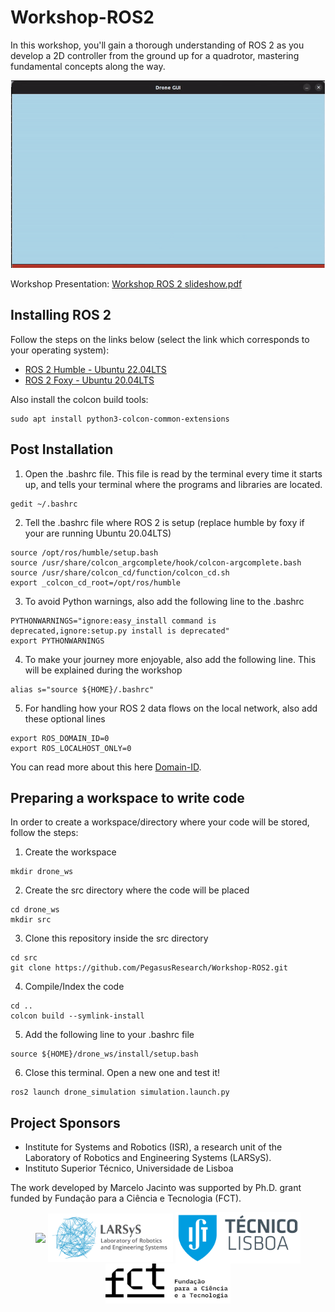 # Workshop-ROS2
In this workshop, you'll gain a thorough understanding of ROS 2 as you develop a 2D controller from the ground up for a quadrotor, mastering fundamental concepts along the way.
<p align = "center">
<a target="_blank"><img src="docs/readme_animation.gif" alt="Workshop Animation GIF" height="300"/></a
</p>

Workshop Presentation: [Workshop ROS 2 slideshow.pdf](<./Workshop ROS 2 slideshow.pdf>)

## Installing ROS 2

Follow the steps on the links below (select the link which corresponds to your operating system):
- [ROS 2 Humble - Ubuntu 22.04LTS](https://docs.ros.org/en/humble/Installation/Ubuntu-Install-Debians.html)
- [ROS 2 Foxy - Ubuntu 20.04LTS](https://docs.ros.org/en/foxy/Installation/Ubuntu-Install-Debians.html)

Also install the colcon build tools:
```
sudo apt install python3-colcon-common-extensions
```

## Post Installation

1) Open the .bashrc file. This file is read by the terminal every time it starts up, and tells your terminal where the programs and libraries are located.
```
gedit ~/.bashrc
```

2) Tell the .bashrc file where ROS 2 is setup (replace humble by foxy if your are running Ubuntu 20.04LTS)
```
source /opt/ros/humble/setup.bash
source /usr/share/colcon_argcomplete/hook/colcon-argcomplete.bash
source /usr/share/colcon_cd/function/colcon_cd.sh
export _colcon_cd_root=/opt/ros/humble
```

3) To avoid Python warnings, also add the following line to the .bashrc
```
PYTHONWARNINGS="ignore:easy_install command is deprecated,ignore:setup.py install is deprecated"
export PYTHONWARNINGS
```

4) To make your journey more enjoyable, also add the following line. This will be explained during the workshop
```
alias s="source ${HOME}/.bashrc"
```

5) For handling how your ROS 2 data flows on the local network, also add these optional lines
```
export ROS_DOMAIN_ID=0
export ROS_LOCALHOST_ONLY=0
```
You can read more about this here [Domain-ID](https://docs.ros.org/en/humble/Concepts/About-Domain-ID.html).

## Preparing a workspace to write code

In order to create a workspace/directory where your code will be stored, follow the steps:

1) Create the workspace
```
mkdir drone_ws
```

2) Create the src directory where the code will be placed
```
cd drone_ws
mkdir src
```
3) Clone this repository inside the src directory
```
cd src
git clone https://github.com/PegasusResearch/Workshop-ROS2.git
```
4) Compile/Index the code
```
cd ..
colcon build --symlink-install
```

5) Add the following line to your .bashrc file
```
source ${HOME}/drone_ws/install/setup.bash
```

6) Close this terminal. Open a new one and test it!
```
ros2 launch drone_simulation simulation.launch.py
```

## Project Sponsors
- Institute for Systems and Robotics (ISR), a research unit of the Laboratory of Robotics and Engineering Systems (LARSyS).
- Instituto Superior Técnico, Universidade de Lisboa

The work developed by Marcelo Jacinto was supported by Ph.D. grant funded by Fundação para a Ciência e Tecnologia (FCT).

<p float="left" align="center">
  <img src="docs/logo_isr.png" width="200" align="center"/> 
  <img src="docs/larsys_logo.png" width="200" align="center"/> 
  <img src="docs/ist_logo.png" width="200" align="center"/> 
  <img src="docs/logo_fct.png" width="200" align="center"/> 
</p>
